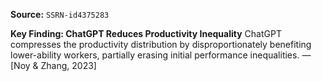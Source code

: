 **Source:** `SSRN-id4375283`

**Key Finding: ChatGPT Reduces Productivity Inequality**
ChatGPT compresses the productivity distribution by disproportionately benefiting lower-ability workers, partially erasing initial performance inequalities. — [Noy & Zhang, 2023]
